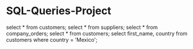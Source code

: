 # SQL-Queries-Project
select * from customers;
select * from suppliers;
select * from company_orders;
select * from customers;
select first_name, country from customers where country = 'Mexico';
